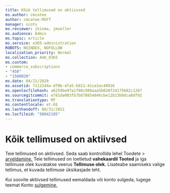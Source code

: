```yaml
---
title: Kõik tellimused on aktiivsed
ms.author: cmcatee
author: cmcatee-MSFT
manager: scotv
ms.reviewer: jkinma, jmueller
ms.audience: Admin
ms.topic: article
ms.service: o365-administration
ROBOTS: NOINDEX, NOFOLLOW
localization_priority: Normal
ms.collection: Adm_O365
ms.custom:
- commerce_subscriptions
- "458"
- "1500020"
ms.date: 04/21/2020
ms.assetid: 71122d4a-df0b-4fa5-b921-41ce3ac49916
ms.openlocfilehash: a6259be97a1f80c988aaa5b020f24175682c1267
ms.sourcegitcommit: e781da003fb7b878854846cbe12b13b9dca8df92
ms.translationtype: MT
ms.contentlocale: et-EE
ms.lasthandoff: 08/31/2021
ms.locfileid: "58842185"
---
```

# <a name="all-subscriptions-are-active"></a>Kõik tellimused on aktiivsed

Teie tellimused on aktiivsed. Seda saab kontrollida lehel Toodete  \> [arveldamine.](https://go.microsoft.com/fwlink/p/?linkid=842054) Teie tellimused on loetletud **vahekaardil Tooted** ja iga tellimuse olek kuvatakse veerus **Tellimuse olek.** Lisateabe saamiseks valige tellimus, et kuvada tellimuse üksikasjade leht.
  
Kui soovite aktiivsed tellimused eemaldada või konto sulgeda, lugege teemat Konto [sulgemine.](https://docs.microsoft.com/microsoft-365/commerce/close-your-account?view=o365-worldwide)
